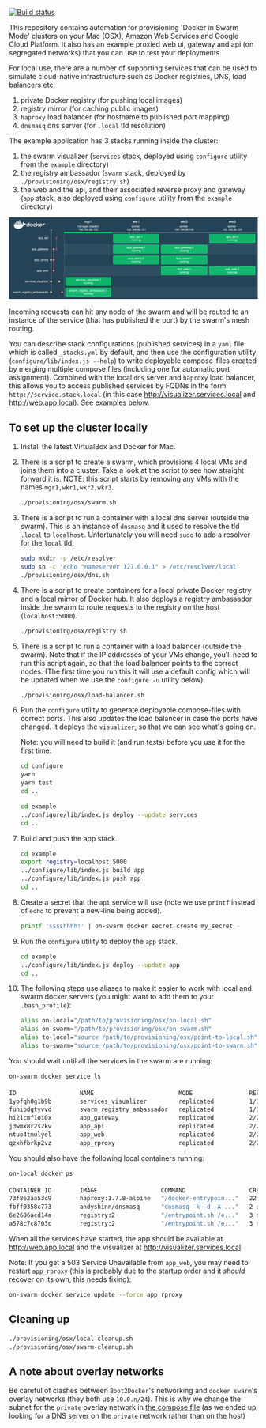 [![Build status](https://badge.buildkite.com/5d85736c5c70e3acecf5dc048195b85754df59febb84ddd824.svg?branch=master)](https://buildkite.com/red-badger-1/stack)

This repository contains automation for provisioning 'Docker in Swarm Mode' clusters on your Mac (OSX), Amazon Web Services and Google Cloud Platform. It also has an example proxied web ui, gateway and api (on segregated networks) that you can use to test your deployments.

For local use, there are a number of supporting services that can be used to simulate cloud-native infrastructure such as Docker registries, DNS, load balancers etc:
  1. private Docker registry (for pushing local images)
  1. registry mirror (for caching public images)
  1. `haproxy` load balancer (for hostname to published port mapping)
  1. `dnsmasq` dns server (for `.local` tld resolution)

The example application has 3 stacks running inside the cluster:
  1. the swarm visualizer (`services` stack, deployed using `configure` utility from the `example` directory)
  1. the registry ambassador (`swarm` stack, deployed by `./provisioning/osx/registry.sh`)
  1. the web and the api, and their associated reverse proxy and gateway (`app` stack, also deployed using `configure` utility from the `example` directory)

![Swarm Visualizer](doc/visualizer.png)

Incoming requests can hit any node of the swarm and will be routed to an instance of the service (that has published the port) by the swarm's mesh routing.

You can describe stack configurations (published services) in a `yaml` file which is called `_stacks.yml` by default, and then use the configuration utility (`configure/lib/index.js --help`) to write deployable compose-files created by merging multiple compose files (including one for automatic port assignment). Combined with the local `dns` server and `haproxy` load balancer, this allows you to access published services by FQDNs in the form `http://service.stack.local` (in this case http://visualizer.services.local and http://web.app.local). See examples below.

## To set up the cluster locally
1.  Install the latest VirtualBox and Docker for Mac.

1.  There is a script to create a swarm, which provisions 4 local VMs and joins them into a cluster. Take a look at the script to see how straight forward it is. NOTE: this script starts by removing any VMs with the names `mgr1,wkr1,wkr2,wkr3`.

    ```bash
    ./provisioning/osx/swarm.sh
    ```

1.  There is a script to run a container with a local dns server (outside the swarm). This is an instance of `dnsmasq` and it used to resolve the tld `.local` to `localhost`. Unfortunately you will need `sudo` to add a resolver for the `local` tld.

    ```sh
    sudo mkdir -p /etc/resolver
    sudo sh -c 'echo "nameserver 127.0.0.1" > /etc/resolver/local'
    ./provisioning/osx/dns.sh
    ```

1.  There is a script to create containers for a local private Docker registry and a local mirror of Docker hub. It also deploys a registry ambassador inside the swarm to route requests to the registry on the host (`localhost:5000`).

    ```sh
    ./provisioning/osx/registry.sh
    ```

1.  There is a script to run a container with a load balancer (outside the swarm). Note that if the IP addresses of your VMs change, you'll need to run this script again, so that the load balancer points to the correct nodes. (The first time you run this it will use a default config which will be updated when we use the `configure -u` utility below).

    ```sh
    ./provisioning/osx/load-balancer.sh
    ```

1.  Run the `configure` utility to generate deployable compose-files with correct ports. This also updates the load balancer in case the ports have changed. It deploys the `visualizer`, so that we can see what's going on.

    Note: you will need to build it (and run tests) before you use it for the first time:

    ```sh
    cd configure
    yarn
    yarn test
    cd ..
    ```

    ```sh
    cd example
    ../configure/lib/index.js deploy --update services
    cd ..
    ```

1.  Build and push the app stack.

    ```sh
    cd example
    export registry=localhost:5000
    ../configure/lib/index.js build app
    ../configure/lib/index.js push app
    cd ..
    ```

1.  Create a secret that the `api` service will use (note we use `printf` instead of `echo` to prevent a new-line being added).

    ```sh
    printf 'sssshhhh!' | on-swarm docker secret create my_secret -
    ```

1.  Run the `configure` utility to deploy the `app` stack.

    ```sh
    cd example
    ../configure/lib/index.js deploy --update app
    cd ..
    ```

1. The following steps use aliases to make it easier to work with local and swarm docker servers (you might want to add them to your `.bash_profile`):

    ```sh
    alias on-local="/path/to/provisioning/osx/on-local.sh"
    alias on-swarm="/path/to/provisioning/osx/on-swarm.sh"
    alias to-local="source /path/to/provisioning/osx/point-to-local.sh"
    alias to-swarm="source /path/to/provisioning/osx/point-to-swarm.sh"
    ```

You should wait until all the services in the swarm are running:

```sh
on-swarm docker service ls

ID                  NAME                        MODE                REPLICAS            IMAGE                                                                                            PORTS
1yofqh0g1b9b        services_visualizer         replicated          1/1                 charypar/swarm-dashboard:latest                                                                  *:8000->3000/tcp
fuhipdgtyvvd        swarm_registry_ambassador   replicated          1/1                 svendowideit/ambassador:latest                                                                   *:5000->5000/tcp
hi21cmf1oi0x        app_gateway                 replicated          2/2                 localhost:5000/gateway@sha256:75035764b5ee55c35820aa38b4cf7b4d1742be8e7f47ef5379296978cff87eb5
j3wmx8r2s2kv        app_api                     replicated          2/2                 localhost:5000/api@sha256:1b836f221052dace536425e34dc84714440a31a48a8d48594cdff97107121084       *:8002->3000/tcp
ntuo4tmulyel        app_web                     replicated          2/2                 localhost:5000/web@sha256:10e40e7311a083371af387fc1d6d505a468e7750e401928a52d2a8aafd217aab
qzxhfbrkp2vz        app_rproxy                  replicated          2/2                 localhost:5000/rproxy@sha256:7348f573df6ff4a4623c59ab2453de3cd8ae24d0c150f2373a9521e4117c47a1    *:8001->3000/tcp
```

You should also have the following local containers running:

```sh
on-local docker ps

CONTAINER ID        IMAGE                  COMMAND                  CREATED             STATUS              PORTS                                    NAMES
73f862aa53c9        haproxy:1.7.8-alpine   "/docker-entrypoin..."   22 hours ago        Up 22 hours         0.0.0.0:80->80/tcp                       loadbalancer_load_balancer_1
fbff0358c773        andyshinn/dnsmasq      "dnsmasq -k -d -A ..."   2 days ago          Up 2 days           0.0.0.0:53->53/tcp, 0.0.0.0:53->53/udp   dns_dns_1
6e2686acd14a        registry:2             "/entrypoint.sh /e..."   3 days ago          Up 3 days           0.0.0.0:5001->5000/tcp                   registry_registry-mirror_1
a578c7c8703c        registry:2             "/entrypoint.sh /e..."   3 days ago          Up 3 days           0.0.0.0:5000->5000/tcp                   registry_registry_1
```

When all the services have started, the app should be available at http://web.app.local and the visualizer at http://visualizer.services.local

Note: If you get a 503 Service Unavailable from `app_web`, you may need to restart `app_rproxy` (this is probably due to the startup order and it _should_ recover on its own, this needs fixing):

```sh
on-swarm docker service update --force app_rproxy
```

## Cleaning up

```sh
./provisioning/osx/local-cleanup.sh
./provisioning/osx/swarm-cleanup.sh
```

A note about overlay networks
-----

Be careful of clashes between `Boot2Docker`'s networking and `docker swarm`'s overlay networks
(they both use `10.0.n/24`). This is why we change the subnet for the `private` overlay network in
[the compose file](./app.yml) (as we ended up looking for a DNS server on the
`private` network rather than on the host)
